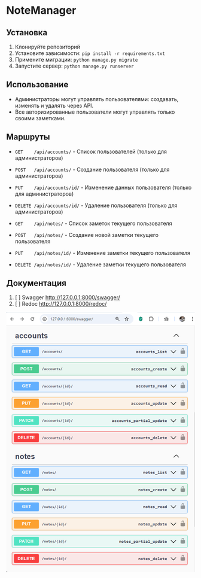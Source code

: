 # NoteManager

## Установка

1. Клонируйте репозиторий
2. Установите зависимости: `pip install -r requirements.txt`
3. Примените миграции: `python manage.py migrate`
4. Запустите сервер: `python manage.py runserver`

## Использование

- Администраторы могут управлять пользователями: создавать, изменять 
и удалять через API.
- Все авторизированные пользователи могут управлять только своими заметками.

## Маршруты

- `GET    /api/accounts/` - Список пользователей (только для администраторов)
- `POST   /api/accounts/` - Создание пользователя (только для администраторов)
- `PUT    /api/accounts/id/` - Изменение данных пользователя (только для администраторов)
- `DELETE /api/accounts/id/` - Удаление пользователя (только для администраторов)


- `GET    /api/notes/` - Список заметок текущего пользователя
- `POST   /api/notes/` - Создание новой заметки текущего пользователя
- `PUT    /api/notes/id/` - Изменение заметки текущего пользователя
- `DELETE /api/notes/id/` - Удаление заметки текущего пользователя

## Документация

1. [ ] Swagger http://127.0.0.1:8000/swagger/
2. [ ] Redoc http://127.0.0.1:8000/redoc/

![img.png](img.png)
